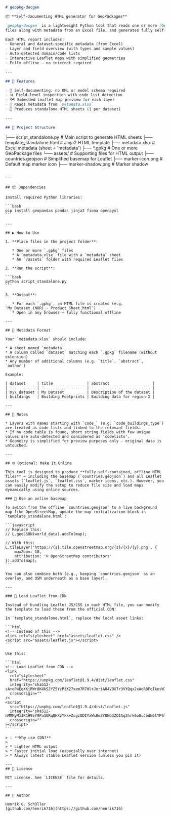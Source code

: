 ````markdown
# geopkg-docgen

📦 **Self-documenting HTML generator for GeoPackages**

`geopkg-docgen` is a lightweight Python tool that reads one or more [GeoPackage (.gpkg)](https://www.geopackage.org/)
files along with metadata from an Excel file, and generates fully self-contained HTML product sheets.

Each HTML report includes:
- General and dataset-specific metadata (from Excel)
- Layer and field overview (with types and sample values)
- Auto-detected domain/code lists
- Interactive Leaflet maps with simplified geometries
- Fully offline – no internet required

---

## 🔧 Features

- 🧠 Self-documenting: no UML or model schema required
- 📊 Field-level inspection with code list detection
- 🗺️ Embedded Leaflet map preview for each layer
- 📁 Reads metadata from `metadata.xlsx`
- 📄 Produces standalone HTML sheets (1 per dataset)

---

## 📁 Project Structure
````
├── script_standalone.py          # Main script to generate HTML sheets
├── template_standalone.html      # Jinja2 HTML template
├── metadata.xlsx                 # Excel metadata (sheet = 'metadata')
├── *.gpkg                        # One or more GeoPackage files
└── assets/                       # Supporting files for HTML output
    ├── countries.geojson         # Simplified basemap for Leaflet
    ├── marker-icon.png           # Default map marker icon
    ├── marker-shadow.png         # Marker shadow
````

---

## 📦 Dependencies

Install required Python libraries:

```bash
pip install geopandas pandas jinja2 fiona openpyxl
```

---

## ▶️ How to Use

1. **Place files in the project folder**:

   * One or more `.gpkg` files
   * A `metadata.xlsx` file with a `metadata` sheet
   * An `/assets` folder with required Leaflet files

2. **Run the script**:

```bash
python script_standalone.py
```

3. **Output**:

   * For each `.gpkg`, an HTML file is created (e.g. `My_Dataset_(NOR)_-_Product_Sheet.html`)
   * Open in any browser – fully functional offline

---

## 📘 Metadata Format

Your `metadata.xlsx` should include:

* A sheet named `metadata`
* A column called `dataset` matching each `.gpkg` filename (without extension)
* Any number of additional columns (e.g. `title`, `abstract`, `author`)

Example:

| dataset     | title               | abstract                   |
| ----------- | ------------------- | -------------------------- |
| my\_dataset | My Dataset          | Description of the dataset |
| buildings   | Building Footprints | Building data for region X |

---

## 📌 Notes

* Layers with names starting with `code_` (e.g. `code_buildings_type`) are treated as code lists and linked to the relevant fields.
* If no code table is found, short string fields with few unique values are auto-detected and considered as 'codelists'.
* Geometry is simplified for preview purposes only – original data is untouched.

---

## 🌐 Optional: Make It Online

This tool is designed to produce **fully self-contained, offline HTML files** — including the basemap (`countries.geojson`) and all Leaflet assets (`leaflet.js`, `leaflet.css`, marker icons, etc.). However, you can easily modify the setup to reduce file size and load maps dynamically using online sources.

### 🔁 Use an online basemap

To switch from the offline `countries.geojson` to a live background map like OpenStreetMap, update the map initialization block in `template_standalone.html`:

```javascript
// Replace this:
// L.geoJSON(world_data).addTo(map);

// With this:
L.tileLayer('https://{s}.tile.openstreetmap.org/{z}/{x}/{y}.png', {
    maxZoom: 18,
    attribution: '© OpenStreetMap contributors'
}).addTo(map);
```

You can also combine both (e.g., keeping `countries.geojson` as an overlay, and OSM underneath as a base layer).

---

### 📡 Load Leaflet from CDN

Instead of bundling Leaflet JS/CSS in each HTML file, you can modify the template to load these from the official CDN:

In `template_standalone.html`, replace the local asset links:

```html
<!-- Instead of this -->
<link rel="stylesheet" href="assets/leaflet.css" />
<script src="assets/leaflet.js"></script>
```

Use this:

```html
<!-- Load Leaflet from CDN -->
<link
  rel="stylesheet"
  href="https://unpkg.com/leaflet@1.9.4/dist/leaflet.css"
  integrity="sha512-sA+eP4EqXKjRWr8K4kS2YZ5YzP3X27xem7R7Hl+JmriA04V9X7r3VYQqx2xAoR0FqIknsWIX3wD+J7XjG0zHEQ=="
  crossorigin=""
/>
<script
  src="https://unpkg.com/leaflet@1.9.4/dist/leaflet.js"
  integrity="sha512-nMMMyM1JK1H9zY9Pa1GRqQHXzYkk+ZcgzODIYxWx0m3YUNb3ZQ1Aq2hrk6o0uJbdN6tYP6llloAI8aT/HdlxNQ=="
  crossorigin=""
></script>
```

> 💡 **Why use CDN?**
>
> * Lighter HTML output
> * Faster initial load (especially over internet)
> * Always latest stable Leaflet version (unless you pin it)

---
## 📄 License

MIT License. See `LICENSE` file for details.

---

## 👤 Author

Henrik G. Schüller
[github.com/henrik716](https://github.com/henrik716)


